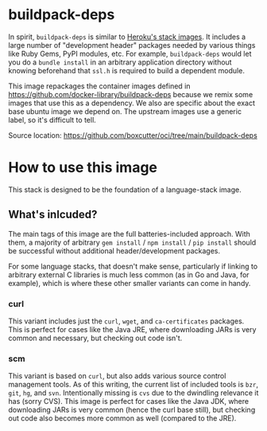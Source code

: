 # buildpack-deps

In spirit, `buildpack-deps` is similar to [Heroku's stack images](https://github.com/heroku/stack-images/). It includes a large number of "development header" packages needed by various things like Ruby Gems, PyPI modules, etc. For example, `buildpack-deps` would let you do a `bundle install` in an arbitrary application directory without knowing beforehand that `ssl.h` is required to build a dependent module.

This image repackages the container images defined in https://github.com/docker-library/buildpack-deps because we remix some images that use this as a dependency. We also are specific about the exact base ubuntu image we depend on. The upstream images use a generic label, so it's difficult to tell.

Source location: https://github.com/boxcutter/oci/tree/main/buildpack-deps

# How to use this image

This stack is designed to be the foundation of a language-stack image.

## What's inlcuded?

The main tags of this image are the full batteries-included approach. With them, a majority of arbitrary `gem install` / `npm install` / `pip install` should be successful without additional header/development packages.

For some language stacks, that doesn't make sense, particularly if linking to arbitrary external C libraries is much less common (as in Go and Java, for example), which is where these other smaller variants can come in handy.

### curl

This variant includes just the `curl`, `wget`, and `ca-certificates` packages. This is perfect for cases like the Java JRE, where downloading JARs is very common and necessary, but checking out code isn't.

### scm

This variant is based on `curl`, but also adds various source control management tools. As of this writing, the current list of included tools is `bzr`, `git`, `hg`, and `svn`. Intentionally missing is `cvs` due to the dwindling relevance it has (sorry CVS). This image is perfect for cases like the Java JDK, where downloading JARs is very common (hence the curl base still), but checking out code also becomes more common as well (compared to the JRE).
